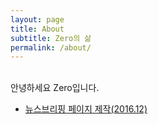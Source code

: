 ```yaml
---
layout: page
title: About
subtitle: Zero의 삶
permalink: /about/
---
```


<br>
안녕하세요 Zero입니다.

- [뉴스브리핑 페이지 제작(2016.12)](http://www.menipeople.com/newsbriefing.php)

